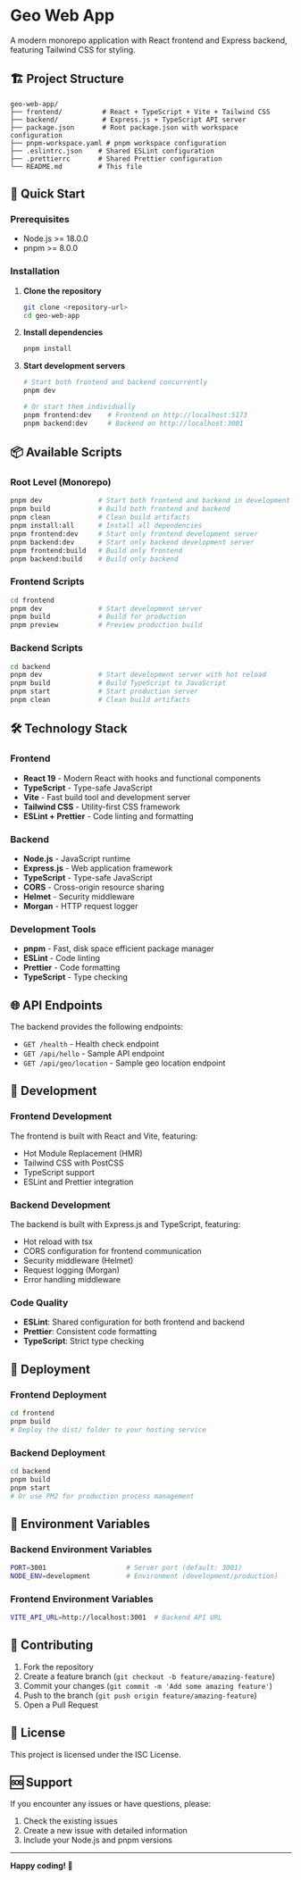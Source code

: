# Geo Web App

A modern monorepo application with React frontend and Express backend, featuring Tailwind CSS for styling.

## 🏗️ Project Structure

```
geo-web-app/
├── frontend/          # React + TypeScript + Vite + Tailwind CSS
├── backend/           # Express.js + TypeScript API server
├── package.json       # Root package.json with workspace configuration
├── pnpm-workspace.yaml # pnpm workspace configuration
├── .eslintrc.json    # Shared ESLint configuration
├── .prettierrc       # Shared Prettier configuration
└── README.md         # This file
```

## 🚀 Quick Start

### Prerequisites

- Node.js >= 18.0.0
- pnpm >= 8.0.0

### Installation

1. **Clone the repository**
   ```bash
   git clone <repository-url>
   cd geo-web-app
   ```

2. **Install dependencies**
   ```bash
   pnpm install
   ```

3. **Start development servers**
   ```bash
   # Start both frontend and backend concurrently
   pnpm dev
   
   # Or start them individually
   pnpm frontend:dev    # Frontend on http://localhost:5173
   pnpm backend:dev     # Backend on http://localhost:3001
   ```

## 📦 Available Scripts

### Root Level (Monorepo)
```bash
pnpm dev              # Start both frontend and backend in development mode
pnpm build            # Build both frontend and backend
pnpm clean            # Clean build artifacts
pnpm install:all      # Install all dependencies
pnpm frontend:dev     # Start only frontend development server
pnpm backend:dev      # Start only backend development server
pnpm frontend:build   # Build only frontend
pnpm backend:build    # Build only backend
```

### Frontend Scripts
```bash
cd frontend
pnpm dev              # Start development server
pnpm build            # Build for production
pnpm preview          # Preview production build
```

### Backend Scripts
```bash
cd backend
pnpm dev              # Start development server with hot reload
pnpm build            # Build TypeScript to JavaScript
pnpm start            # Start production server
pnpm clean            # Clean build artifacts
```

## 🛠️ Technology Stack

### Frontend
- **React 19** - Modern React with hooks and functional components
- **TypeScript** - Type-safe JavaScript
- **Vite** - Fast build tool and development server
- **Tailwind CSS** - Utility-first CSS framework
- **ESLint + Prettier** - Code linting and formatting

### Backend
- **Node.js** - JavaScript runtime
- **Express.js** - Web application framework
- **TypeScript** - Type-safe JavaScript
- **CORS** - Cross-origin resource sharing
- **Helmet** - Security middleware
- **Morgan** - HTTP request logger

### Development Tools
- **pnpm** - Fast, disk space efficient package manager
- **ESLint** - Code linting
- **Prettier** - Code formatting
- **TypeScript** - Type checking

## 🌐 API Endpoints

The backend provides the following endpoints:

- `GET /health` - Health check endpoint
- `GET /api/hello` - Sample API endpoint
- `GET /api/geo/location` - Sample geo location endpoint

## 🔧 Development

### Frontend Development
The frontend is built with React and Vite, featuring:
- Hot Module Replacement (HMR)
- Tailwind CSS with PostCSS
- TypeScript support
- ESLint and Prettier integration

### Backend Development
The backend is built with Express.js and TypeScript, featuring:
- Hot reload with tsx
- CORS configuration for frontend communication
- Security middleware (Helmet)
- Request logging (Morgan)
- Error handling middleware

### Code Quality
- **ESLint**: Shared configuration for both frontend and backend
- **Prettier**: Consistent code formatting
- **TypeScript**: Strict type checking

## 🚀 Deployment

### Frontend Deployment
```bash
cd frontend
pnpm build
# Deploy the dist/ folder to your hosting service
```

### Backend Deployment
```bash
cd backend
pnpm build
pnpm start
# Or use PM2 for production process management
```

## 📝 Environment Variables

### Backend Environment Variables
```bash
PORT=3001                    # Server port (default: 3001)
NODE_ENV=development         # Environment (development/production)
```

### Frontend Environment Variables
```bash
VITE_API_URL=http://localhost:3001  # Backend API URL
```

## 🤝 Contributing

1. Fork the repository
2. Create a feature branch (`git checkout -b feature/amazing-feature`)
3. Commit your changes (`git commit -m 'Add some amazing feature'`)
4. Push to the branch (`git push origin feature/amazing-feature`)
5. Open a Pull Request

## 📄 License

This project is licensed under the ISC License.

## 🆘 Support

If you encounter any issues or have questions, please:
1. Check the existing issues
2. Create a new issue with detailed information
3. Include your Node.js and pnpm versions

---

**Happy coding! 🎉** 